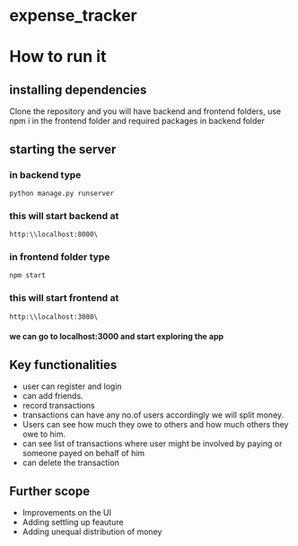 # expense_tracker

# How to run it

## installing dependencies

Clone the repository and you will have backend and frontend folders, use npm i in the frontend folder and required packages in backend folder

## starting the server

### in backend type

```
python manage.py runserver
```

### this will start backend at

```
http:\\localhost:8000\
```

### in frontend folder type

```
npm start
```

### this will start frontend at

```
http:\\localhost:3000\
```

#### we can go to localhost:3000 and start exploring the app

## Key functionalities

- user can register and login
- can add friends.
- record transactions
- transactions can have any no.of users accordingly we will split money.
- Users can see how much they owe to others and how much others they owe to him.
- can see list of transactions where user might be involved by paying or someone payed on behalf of him
- can delete the transaction

## Further scope

- Improvements on the UI
- Adding settling up feauture
- Adding unequal distribution of money
